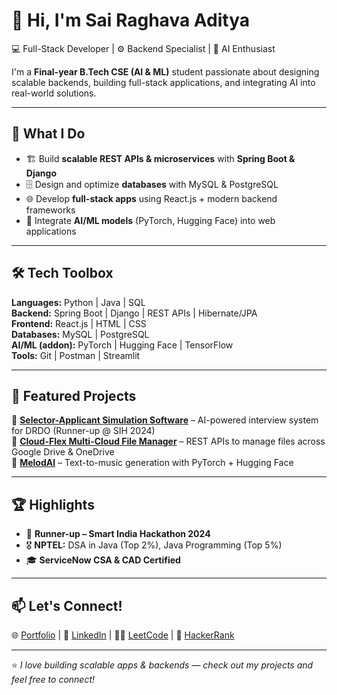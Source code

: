 # 👋 Hi, I'm Sai Raghava Aditya  

💻 Full-Stack Developer | ⚙️ Backend Specialist | 🤖 AI Enthusiast  

I'm a **Final-year B.Tech CSE (AI & ML)** student passionate about designing scalable backends, building full-stack applications, and integrating AI into real-world solutions.  

---

## 🚀 What I Do  
- 🏗️ Build **scalable REST APIs & microservices** with **Spring Boot & Django**  
- 🗄️ Design and optimize **databases** with MySQL & PostgreSQL  
- 🌐 Develop **full-stack apps** using React.js + modern backend frameworks  
- 🤖 Integrate **AI/ML models** (PyTorch, Hugging Face) into web applications  

---

## 🛠️ Tech Toolbox  

**Languages:** Python | Java | SQL  
**Backend:** Spring Boot | Django | REST APIs | Hibernate/JPA  
**Frontend:** React.js | HTML | CSS  
**Databases:** MySQL | PostgreSQL  
**AI/ML (addon):** PyTorch | Hugging Face | TensorFlow  
**Tools:** Git | Postman | Streamlit  

---

## 📌 Featured Projects  

🔹 **[Selector-Applicant Simulation Software]([your_link_here](https://github.com/sairaghavaaditya/RecruitSmart-Web-Based-applicant-selector-simulation))** – AI-powered interview system for DRDO (Runner-up @ SIH 2024)  
🔹 **[Cloud-Flex Multi-Cloud File Manager]([your_link_here](https://github.com/sairaghavaaditya/CloudFlexMultiCloud-RestFulAPI-s))** – REST APIs to manage files across Google Drive & OneDrive  
🔹 **[MelodAI]([your_link_here](https://github.com/sairaghavaaditya/MelodAI-AI-based-Music-Composer))** – Text-to-music generation with PyTorch + Hugging Face  

---

## 🏆 Highlights  
- 🥈 **Runner-up – Smart India Hackathon 2024**  
- 🎖️ **NPTEL:** DSA in Java (Top 2%), Java Programming (Top 5%)  
- 🎓 **ServiceNow CSA & CAD Certified**  

---

## 📫 Let's Connect!  
🌐 [Portfolio](your_portfolio_link](https://aditya-msr-portfolio.netlify.app/)) | 💼 [LinkedIn](your_linkedin](https://www.linkedin.com/in/sai-raghava-aditya-madabathula-924840259/))  | 🧑‍💻 [LeetCode](leetcode.com/u/22a31a4245) | 🎯 [HackerRank](your_hackerrank](https://www.hackerrank.com/profile/22A31A4245))  

---
⭐ *I love building scalable apps & backends — check out my projects and feel free to connect!*  
